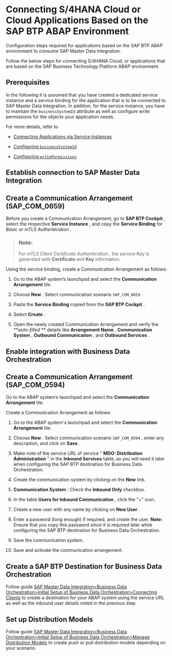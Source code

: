 <!-- loio5528c6dc25ef45ec9b9f7fcb0f3b986c -->

# Connecting S/4HANA Cloud or Cloud Applications Based on the SAP BTP ABAP Environment

Configuration steps required for applications based on the SAP BTP ABAP environment to consume SAP Master Data Integration.

Follow the below steps for connecting S/4HANA Cloud, or applications that are based on the SAP Business Technology Platform ABAP environment.



<a name="loio5528c6dc25ef45ec9b9f7fcb0f3b986c__prerequisites"/>

## Prerequisites

In the following it is assumed that you have created a dedicated service instance and a service binding for the application that is to be connected to SAP Master Data Integration. In addition, for the service instance, you have to maintain the `businessSystemId` attribute as well as configure write permissions for the objects your application needs.

For more details, refer to

-   [Connecting Applications via Service Instances](connecting-applications-via-service-instances-e01bb46.md) 

-   [Configuring `businessSystemId` ](configuring-businesssystemids-for-client-applications-b99332f.md) 

-   [Configuring `writePermissions` ](configuring-writepermissions-8fe4492.md) 




<a name="loio5528c6dc25ef45ec9b9f7fcb0f3b986c__establish-connection-to-sap-master-data-integration"/>

## Establish connection to SAP Master Data Integration



<a name="loio5528c6dc25ef45ec9b9f7fcb0f3b986c__create-a-communication-arrangement-sap-com-0659"/>

## Create a Communication Arrangement \(SAP\_COM\_0659\)

Before you create a Communication Arrangement, go to **SAP BTP Cockpit** , select the respective **Service Instance** , and copy the **Service Binding** for *Basic or mTLS Authentication* .

> ### Note:  
> For *mTLS Client Certificate Authentication* , the service Key is generated with **Certificate** and **Key** information.

Using the service binding, create a Communication Arrangement as follows:

1.  Go to the ABAP system’s launchpad and select the **Communication Arrangement** tile.

2.  Choose **New** . Select communication scenario `SAP_COM_0659` .

3.  Paste the **Service Binding** copied from the **SAP BTP Cockpit** .

4.  Select **Create** .

5.  Open the newly created Communication Arrangement and verify the ***auto-filled* ** details like **Arrangement Name** , **Communication System** , **Outbound Communication** , and **Outbound Services** .




<a name="loio5528c6dc25ef45ec9b9f7fcb0f3b986c__enable-integration-with-business-data-orchestration"/>

## Enable integration with Business Data Orchestration



<a name="loio5528c6dc25ef45ec9b9f7fcb0f3b986c__create-a-communication-arrangement-sap-com-0594"/>

## Create a Communication Arrangement \(SAP\_COM\_0594\)

Go to the ABAP system’s launchpad and select the **Communication Arrangement** tile.

Create a Communication Arrangement as follows:

1.  Go to the ABAP system's launchpad and select the **Communication Arrangement** tile.

2.  Choose **New** . Select communication scenario `SAP_COM_0594` , enter any description, and click on **Save** .

3.  Make note of the service URL of service " **MDO: Distribution Administration** " in the **Inbound Services** table, as you will need it later when configuring the SAP BTP destination for Business Data Orchestration.

4.  Create the communication system by clicking on the **New** link.

5.  **Communication System** : Check the **Inbound Only** checkbox.

6.  In the table **Users for Inbound Communication** , click the "+" icon.

7.  Create a new user with any name by clicking on **New User** .

8.  Enter a password \(long enough\) if required, and create the user. **Note:** Ensure that you copy this password since it is required later while configuring the SAP BTP destination for Business Data Orchestration.

9.  Save the communication system.

10. Save and activate the communication arrangement.




<a name="loio5528c6dc25ef45ec9b9f7fcb0f3b986c__create-a-sap-btp-destination-for-business-data-orchestration"/>

## Create a SAP BTP Destination for Business Data Orchestration

Follow guide [SAP Master Data Integration\>Business Data Orchestration\>Initial Setup of Business Data Orchestration\>Connecting Clients](https://help.sap.com/docs/SAP_MASTER_DATA_INTEGRATION/8ce78b673ef04cc1bcfeb01c93ef7885/6b7029a67db0438084485b3b26579b4f.html) to create a destination for your ABAP system using the service URL as well as the inbound user details noted in the previous step.



<a name="loio5528c6dc25ef45ec9b9f7fcb0f3b986c__set-up-distribution-models"/>

## Set up Distribution Models

Follow guide [SAP Master Data Integration\>Business Data Orchestration\>Initial Setup of Business Data Orchestration\>Manage Distribution Models](https://help.sap.com/docs/SAP_MASTER_DATA_INTEGRATION/8ce78b673ef04cc1bcfeb01c93ef7885/f63ec1de09ea4211a8dab5884447c25c.html) to create push or pull distribution models depending on your scenario.

